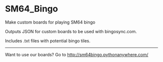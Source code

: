 # SM64_Bingo
Make custom boards for playing SM64 bingo


Outputs JSON for custom boards to be used with bingosync.com.

Includes .txt files with potential bingo tiles.

--------------------------------------

Want to use our boards? Go to http://sm64bingo.pythonanywhere.com/
